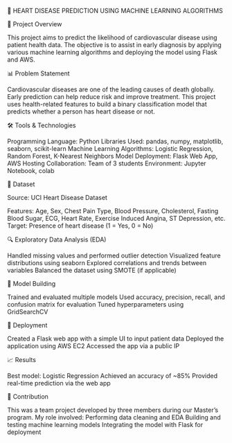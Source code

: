 💓 HEART DISEASE PREDICTION USING MACHINE LEARNING ALGORITHMS

🧠 Project Overview

This project aims to predict the likelihood of cardiovascular disease using patient health data. The objective is to assist in early diagnosis by applying various machine learning algorithms and deploying the model using Flask and AWS.

📊 Problem Statement

Cardiovascular diseases are one of the leading causes of death globally. Early prediction can help reduce risk and improve treatment. This project uses health-related features to build a binary classification model that predicts whether a person has heart disease or not.

🛠️ Tools & Technologies

Programming Language: Python
Libraries Used: pandas, numpy, matplotlib, seaborn, scikit-learn
Machine Learning Algorithms: Logistic Regression, Random Forest, K-Nearest Neighbors
Model Deployment: Flask Web App, AWS Hosting
Collaboration: Team of 3 students
Environment: Jupyter Notebook, colab

📁 Dataset

Source: UCI Heart Disease Dataset

Features:
Age, Sex, Chest Pain Type, Blood Pressure, Cholesterol, Fasting Blood Sugar, ECG, Heart Rate, Exercise Induced Angina, ST Depression, etc.
Target: Presence of heart disease (1 = Yes, 0 = No)

🔍 Exploratory Data Analysis (EDA)

Handled missing values and performed outlier detection
Visualized feature distributions using seaborn
Explored correlations and trends between variables
Balanced the dataset using SMOTE (if applicable)

🤖 Model Building

Trained and evaluated multiple models
Used accuracy, precision, recall, and confusion matrix for evaluation
Tuned hyperparameters using GridSearchCV

🚀 Deployment

Created a Flask web app with a simple UI to input patient data
Deployed the application using AWS EC2
Accessed the app via a public IP

📈 Results

Best model: Logistic Regression
Achieved an accuracy of ~85%
Provided real-time prediction via the web app

🤝 Contribution

This was a team project developed by three members during our Master’s program. My role involved:
Performing data cleaning and EDA
Building and testing machine learning models
Integrating the model with Flask for deployment


